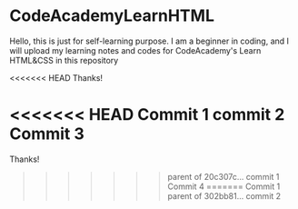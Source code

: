 # CodeAcademyLearnHTML
Hello, this is just for self-learning purpose.
I am a beginner in coding, and I will upload my learning notes and codes for CodeAcademy's Learn HTML&CSS in this repository

<<<<<<< HEAD
Thanks!

<<<<<<< HEAD
Commit 1
commit 2
Commit 3
=======
Thanks!
>>>>>>> parent of 20c307c... commit 1
Commit 4
=======
Commit 1
>>>>>>> parent of 302bb81... commit 2
